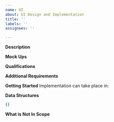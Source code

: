 ```yaml
---
name: UI
about: UI Design and Implementation
title: ''
labels: ''
assignees: ''

---
```


**Description**

**Mock Ups**

**Qualifications**

**Additional Requirements**

**Getting Started**
Implementation can take place in: 

**Data Structures**

```json
{}
```

**What is Not In Scope**
